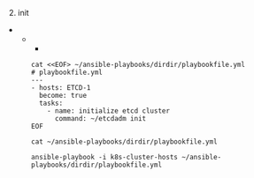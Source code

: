 2. init 
  -  
    - 
      -  

          cat <<EOF> ~/ansible-playbooks/dirdir/playbookfile.yml
          # playbookfile.yml
          ---
          - hosts: ETCD-1
            become: true
            tasks:
              - name: initialize etcd cluster
                command: ~/etcdadm init
          EOF

          cat ~/ansible-playbooks/dirdir/playbookfile.yml

          ansible-playbook -i k8s-cluster-hosts ~/ansible-playbooks/dirdir/playbookfile.yml
          